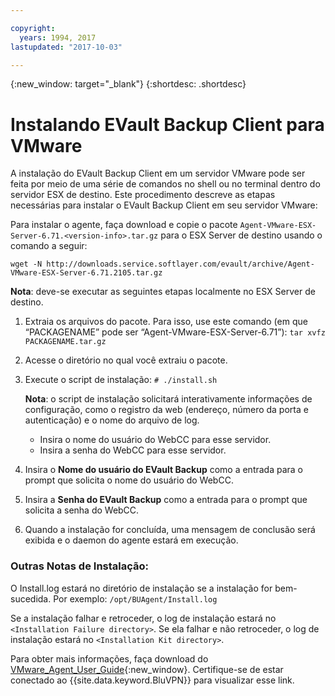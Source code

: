 ```yaml
---

copyright:
  years: 1994, 2017
lastupdated: "2017-10-03"

---
```

{:new_window: target="_blank"}
{:shortdesc: .shortdesc}

# Instalando EVault Backup Client para VMware

A instalação do EVault Backup Client em um servidor VMware pode ser feita por meio de uma série de
comandos no shell ou no terminal dentro do servidor ESX de destino. Este procedimento descreve as etapas
necessárias para instalar o EVault Backup Client em seu servidor VMware:

Para instalar o agente, faça download e copie o pacote `Agent-VMware-ESX-Server-6.71.<version-info>.tar.gz`
para o ESX Server de destino usando o comando a seguir:

`wget -N http://downloads.service.softlayer.com/evault/archive/Agent-VMware-ESX-Server-6.71.2105.tar.gz`

**Nota**: deve-se executar as seguintes etapas localmente no ESX Server de destino.

1. Extraia os arquivos do pacote. Para isso, use este comando (em que “PACKAGENAME” pode ser
“Agent-VMware-ESX-Server-6.71”): `tar xvfz PACKAGENAME.tar.gz`
2. Acesse o diretório no qual você extraiu o pacote.
3. Execute o script de instalação:
    `# ./install.sh`

    **Nota**: o script de instalação solicitará interativamente informações de
configuração, como o registro da web (endereço, número da porta e autenticação) e o nome do arquivo de log.
     
    - Insira o nome do usuário do WebCC para esse servidor.
    - Insira a senha do WebCC para esse servidor.
     
4. Insira o **Nome do usuário do EVault Backup** como a entrada para o prompt que
solicita o nome do usuário do WebCC. 
5. Insira a **Senha do EVault Backup** como a entrada para o prompt que solicita a
senha do WebCC.
6. Quando a instalação for concluída, uma mensagem de conclusão será exibida e o daemon do agente
estará em execução.


### Outras Notas de Instalação:
O Install.log estará no diretório de instalação se a instalação for bem-sucedida.
Por exemplo: `/opt/BUAgent/Install.log`

Se a instalação falhar e retroceder, o log de instalação estará no `<Installation Failure directory>`.
Se ela falhar e não retroceder, o log de instalação estará no `<Installation Kit directory>`.

Para obter mais informações, faça download do [VMware_Agent_User_Guide](http://downloads.service.softlayer.com/evault/Documentation/VMware_Agent_User_Guide.pdf){:new_window}. 
Certifique-se de estar conectado ao {{site.data.keyword.BluVPN}} para visualizar esse link.
